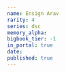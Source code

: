 ```yaml
---
name: Ensign Arav
rarity: 4
series: dsc
memory_alpha:
bigbook_tier: -1
in_portal: true
date:
published: true
---
```



